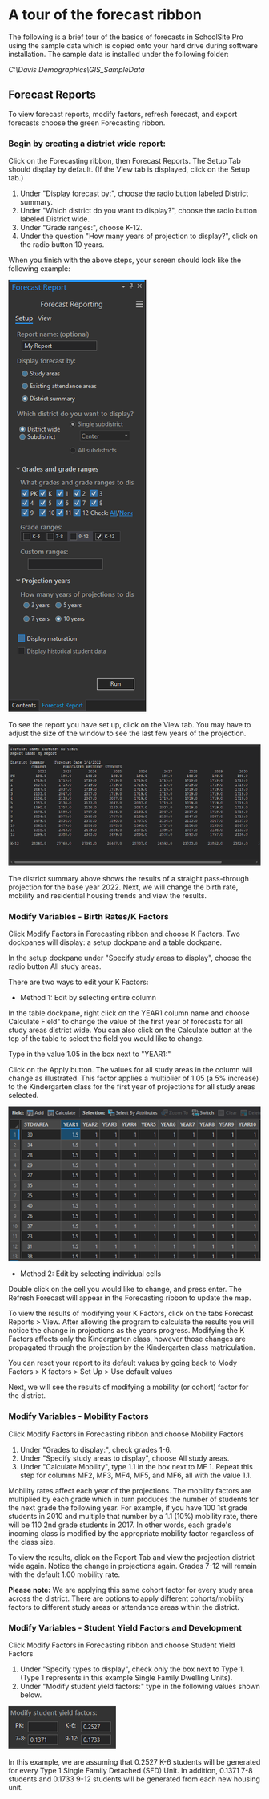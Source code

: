 # A tour of the forecast ribbon
The following is a brief tour of the basics of forecasts in SchoolSite Pro using the sample data which is copied onto your hard drive during software installation. The sample data is installed under the following folder:
 
*C:\Davis Demographics\GIS_SampleData*

## Forecast Reports
To view forecast reports, modify factors, refresh forecast, and export forecasts choose the green Forecasting ribbon.

### Begin by creating a district wide report:
Click on the Forecasting ribbon, then Forecast Reports. The Setup Tab should display by default. (If the View tab is displayed, click on the Setup tab.)

1. Under "Display forecast by:", choose the radio button labeled District summary.
2. Under "Which district do you want to display?", choose the radio button labeled District wide.
3. Under "Grade ranges:", choose K-12.
4. Under the question "How many years of projection to display?", click on the radio button 10 years.

When you finish with the above steps, your screen should look like the following example:

![Forecast setup](tourForecastSetup.PNG)

To see the report you have set up, click on the View tab. You may have to adjust the size of the window to see the last few years of the projection.

![Forecast report sample](tourForecastReportSample.PNG)

The district summary above shows the results of a straight pass-through projection for the base year 2022. Next, we will change the birth rate, mobility and residential housing trends and view the results.

### Modify Variables - Birth Rates/K Factors
Click Modify Factors in Forecasting ribbon and choose K Factors. Two dockpanes will display: a setup dockpane and a table dockpane.

In the setup dockpane under "Specify study areas to display", choose the radio button All study areas.

There are two ways to edit  your K Factors:

- Method 1: Edit by selecting entire column
 
In the table dockpane, right click on the YEAR1 column name and choose Calculate Field" to change the value of the first year of forecasts for all study areas district wide. You can also click on the Calculate button at the top of the table to select the field you would like to change. 

Type in the value 1.05 in the box next to "YEAR1:"

Click on the Apply button. The values for all study areas in the column will change as illustrated. This factor applies a multiplier of 1.05 (a 5% increase) to the Kindergarten class for the first year of projections for all study areas selected.

![Forecast birth rates](tourForecastBirthRates.PNG)

- Method 2: Edit by selecting individual cells

Double click on the cell you would like to change, and press enter. The Refresh Forecast will appear in the Forecasting ribbon to update the map.
 
To view the results of modifying your K Factors, click on the tabs Forecast Reports > View. After allowing the program to calculate the results you will notice the change in projections as the years progress.  Modifying the K Factors affects only the Kindergarten class, however those changes are propagated through the projection by the Kindergarten class matriculation.

You can reset your report to its default values by going back to Mody Factors > K factors > Set Up > Use default values

Next, we will see the results of modifying a mobility (or cohort) factor for the district.
 
### Modify Variables - Mobility Factors
Click Modify Factors in Forecasting ribbon and choose Mobility Factors

1. Under "Grades to display:", check grades 1-6.
2. Under "Specify study areas to display", choose All study areas.
3. Under "Calculate Mobility", type 1.1 in the box next to MF 1. Repeat this step for columns MF2, MF3, MF4, MF5, and MF6, all with the value 1.1.

Mobility rates affect each year of the projections. The mobility factors are multiplied by each grade which in turn produces the number of students for the next grade the following year. For example, if you have 100 1st grade students in 2010 and multiple that number by a 1.1 (10%) mobility rate, there will be 110 2nd grade students in 2017. In other words, each grade's incoming class is modified by the appropriate mobility factor regardless of the class size.

To view the results, click on the Report Tab and view the projection district wide again. Notice the change in projections again. Grades 7-12 will remain with the default 1.00 mobility rate.

**Please note:** We are applying this same cohort factor for every study area across the district. There are options to apply different cohorts/mobility factors to different study areas or attendance areas within the district.

### Modify Variables - Student Yield Factors and Development
Click Modify Factors in Forecasting ribbon and choose Student Yield Factors

1. Under "Specify types to display", check only the box next to Type 1. (Type 1 represents in this example Single Family Dwelling Units).
2. Under "Modify student yield factors:" type in the following values shown below.

![Forecast modify student yield factors](tourForecastModifySyf.PNG)

In this example, we are assuming that 0.2527 K-6 students will be generated for every Type 1 Single Family Detached (SFD) Unit.  In addition, 0.1371 7-8 students and 0.1733 9-12 students will be generated from each new housing unit.
